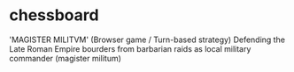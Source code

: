 # chessboard
'MAGISTER MILITVM' (Browser game / Turn-based strategy)
Defending the Late Roman Empire bourders from barbarian raids as local military commander (magister militum)

